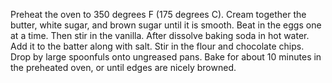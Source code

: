 Preheat the oven to 350 degrees F (175 degrees C).
Cream together the butter, white sugar, and brown sugar until it is smooth. 
Beat in the eggs one at a time.
Then stir in the vanilla. 
After dissolve baking soda in hot water.
Add it to the batter along with salt. 
Stir in the flour and chocolate chips.
Drop by large spoonfuls onto ungreased pans.
Bake for about 10 minutes in the preheated oven, or until edges are nicely browned.